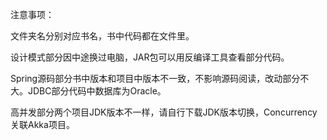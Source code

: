 注意事项：

文件夹名分别对应书名，书中代码都在文件里。

设计模式部分因中途换过电脑，JAR包可以用反编译工具查看部分代码。

Spring源码部分书中版本和项目中版本不一致，不影响源码阅读，改动部分不大。JDBC部分代码中数据库为Oracle。

高并发部分两个项目JDK版本不一样，请自行下载JDK版本切换，Concurrency关联Akka项目。
